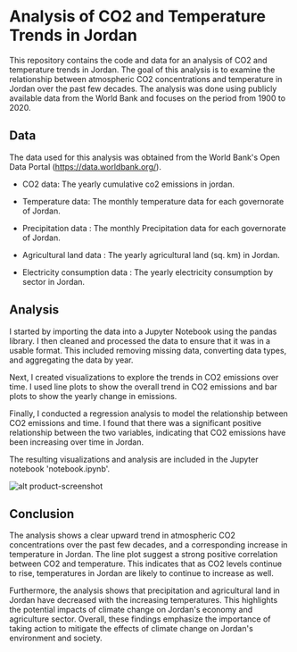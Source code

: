 # Analysis of CO2 and Temperature Trends in Jordan

This repository contains the code and data for an analysis of CO2 and temperature trends in Jordan. The goal of this analysis is to examine the relationship between atmospheric CO2 concentrations and temperature in Jordan over the past few decades. The analysis was done using publicly available data from the World Bank and focuses on the period from 1900 to 2020.

## Data
The data used for this analysis was obtained from the World Bank's Open Data Portal (https://data.worldbank.org/).

* CO2 data: The yearly cumulative co2 emissions in jordan.

* Temperature data: The monthly temperature data for each governorate of Jordan.

* Precipitation data : The monthly Precipitation data for each governorate of Jordan.

* Agricultural land data : The yearly agricultural land (sq. km) in Jordan.

* Electricity consumption data : The yearly electricity consumption by sector in Jordan.

## Analysis
I started by importing the data into a Jupyter Notebook using the pandas library. I then cleaned and processed the data to ensure that it was in a usable format. This included removing missing data, converting data types, and aggregating the data by year.

Next, I created visualizations to explore the trends in CO2 emissions over time. I used line plots to show the overall trend in CO2 emissions and bar plots to show the yearly change in emissions.

Finally, I conducted a regression analysis to model the relationship between CO2 emissions and time. I found that there was a significant positive relationship between the two variables, indicating that CO2 emissions have been increasing over time in Jordan.

The resulting visualizations and analysis are included in the Jupyter notebook 'notebook.ipynb'.

![alt product-screenshot](https://drive.google.com/file/d/1BuM1b4s_OHzfetAmPXu0tUZ-MJsJ7L8S/view?usp=share_link)

## Conclusion
The analysis shows a clear upward trend in atmospheric CO2 concentrations over the past few decades, and a corresponding increase in temperature in Jordan. The line plot suggest a strong positive correlation between CO2 and temperature. This indicates that as CO2 levels continue to rise, temperatures in Jordan are likely to continue to increase as well.

Furthermore, the analysis shows that precipitation and agricultural land in Jordan have decreased with the increasing temperatures. This highlights the potential impacts of climate change on Jordan's economy and agriculture sector. Overall, these findings emphasize the importance of taking action to mitigate the effects of climate change on Jordan's environment and society.
